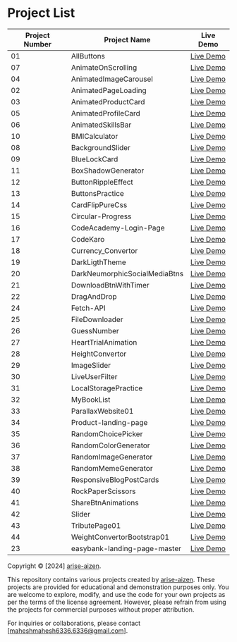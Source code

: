 # Project List

| Project Number | Project Name                        | Live Demo |
|----------------|------------------------------------|-----------|
| 01             | AllButtons                         | [Live Demo](https://0xariseaizen-404.github.io/Frontend-Projects/AllButtons/)          |
| 07             | AnimateOnScrolling                 | [Live Demo](https://0xariseaizen-404.github.io/Frontend-Projects/AnimateOnScrolling/)          |
| 04             | AnimatedImageCarousel              | [Live Demo](https://0xariseaizen-404.github.io/Frontend-Projects/AnimatedImageCarousel/)          |
| 02             | AnimatedPageLoading                | [Live Demo](https://0xariseaizen-404.github.io/Frontend-Projects/AnimatedPageLoading/)          |
| 03             | AnimatedProductCard                | [Live Demo](https://0xariseaizen-404.github.io/Frontend-Projects/AnimatedProductCard/)          |
| 05             | AnimatedProfileCard                | [Live Demo](https://0xariseaizen-404.github.io/Frontend-Projects/AnimatedProfileCard/)          |
| 06             | AnimatedSkillsBar                  | [Live Demo](https://0xariseaizen-404.github.io/Frontend-Projects/AnimatedSkillsBar/)          |
| 10             | BMICalculator                      | [Live Demo](https://0xariseaizen-404.github.io/Frontend-Projects/BMICalculator/)          |
| 08             | BackgroundSlider                   | [Live Demo](https://0xariseaizen-404.github.io/Frontend-Projects/BackgroundSlider/)          |
| 09             | BlueLockCard                       | [Live Demo](https://0xariseaizen-404.github.io/Frontend-Projects/BlueLockCard/)          |
| 11             | BoxShadowGenerator                 | [Live Demo](https://0xariseaizen-404.github.io/Frontend-Projects/BoxShadowGenerator/)          |
| 12             | ButtonRippleEffect                 | [Live Demo](https://0xariseaizen-404.github.io/Frontend-Projects/ButtonRippleEffect/)          |
| 13             | ButtonsPractice                    | [Live Demo](https://0xariseaizen-404.github.io/Frontend-Projects/ButtonsPractice/)          |
| 14             | CardFlipPureCss                    | [Live Demo](https://0xariseaizen-404.github.io/Frontend-Projects/CardFlipPureCss/)          |
| 15             | Circular-Progress                  | [Live Demo](https://0xariseaizen-404.github.io/Frontend-Projects/Circular-Progress/)          |
| 16             | CodeAcademy-Login-Page            | [Live Demo](https://0xariseaizen-404.github.io/Frontend-Projects/CodeAcademy-Login-Page/)          |
| 17             | CodeKaro                           | [Live Demo](https://0xariseaizen-404.github.io/Frontend-Projects/CodeKaro/)          |
| 18             | Currency_Convertor                 | [Live Demo](https://0xariseaizen-404.github.io/Frontend-Projects/Currency_Convertor/)          |
| 19             | DarkLigthTheme                     | [Live Demo](https://0xariseaizen-404.github.io/Frontend-Projects/DarkLigthTheme/)          |
| 20             | DarkNeumorphicSocialMediaBtns      | [Live Demo](https://0xariseaizen-404.github.io/Frontend-Projects/DarkNeumorphicSocialMediaBtns/)          |
| 21             | DownloadBtnWithTimer               | [Live Demo](https://0xariseaizen-404.github.io/Frontend-Projects/DownloadBtnWithTimer/)          |
| 22             | DragAndDrop                        | [Live Demo](https://0xariseaizen-404.github.io/Frontend-Projects/DragAndDrop/)          |
| 24             | Fetch-API                          | [Live Demo](https://0xariseaizen-404.github.io/Frontend-Projects/Fetch-API/)          |
| 25             | FileDownloader                     | [Live Demo](https://0xariseaizen-404.github.io/Frontend-Projects/FileDownloader/)          |
| 26             | GuessNumber                        | [Live Demo](https://0xariseaizen-404.github.io/Frontend-Projects/GuessNumber/)          |
| 27             | HeartTrialAnimation                | [Live Demo](https://0xariseaizen-404.github.io/Frontend-Projects/HeartTrialAnimation/)          |
| 28             | HeightConvertor                    | [Live Demo](https://0xariseaizen-404.github.io/Frontend-Projects/HeightConvertor/)          |
| 29             | ImageSlider                        | [Live Demo](https://0xariseaizen-404.github.io/Frontend-Projects/ImageSlider/)          |
| 30             | LiveUserFilter                     | [Live Demo](https://0xariseaizen-404.github.io/Frontend-Projects/LiveUserFilter/)          |
| 31             | LocalStoragePractice               | [Live Demo](https://0xariseaizen-404.github.io/Frontend-Projects/LocalStoragePractice/)          |
| 32             | MyBookList                         | [Live Demo](https://0xariseaizen-404.github.io/Frontend-Projects/MyBookList/)          |
| 33             | ParallaxWebsite01                  | [Live Demo](https://0xariseaizen-404.github.io/Frontend-Projects/ParallaxWebsite01/)          |
| 34             | Product-landing-page               | [Live Demo](https://0xariseaizen-404.github.io/Frontend-Projects/Product-landing-page/)          |
| 35             | RandomChoicePicker                 | [Live Demo](https://0xariseaizen-404.github.io/Frontend-Projects/RandomChoicePicker/)          |
| 36             | RandomColorGenerator               | [Live Demo](https://0xariseaizen-404.github.io/Frontend-Projects/RandomColorGenerator/)          |
| 37             | RandomImageGenerator               | [Live Demo](https://0xariseaizen-404.github.io/Frontend-Projects/RandomImageGenerator/)          |
| 38             | RandomMemeGenerator                | [Live Demo](https://0xariseaizen-404.github.io/Frontend-Projects/RandomMemeGenerator/)          |
| 39             | ResponsiveBlogPostCards            | [Live Demo](https://0xariseaizen-404.github.io/Frontend-Projects/ResponsiveBlogPostCards/)          |
| 40             | RockPaperScissors                  | [Live Demo](https://0xariseaizen-404.github.io/Frontend-Projects/RockPaperScissors/)          |
| 41             | ShareBtnAnimations                 | [Live Demo](https://0xariseaizen-404.github.io/Frontend-Projects/ShareBtnAnimations/)          |
| 42             | Slider                             | [Live Demo](https://0xariseaizen-404.github.io/Frontend-Projects/Slider/)          |
| 43             | TributePage01                      | [Live Demo](https://0xariseaizen-404.github.io/Frontend-Projects/TributePage01/)          |
| 44             | WeightConvertorBootstrap01         | [Live Demo](https://0xariseaizen-404.github.io/Frontend-Projects/WeightConvertorBootstrap01/)          |
| 23             | easybank-landing-page-master       | [Live Demo](https://0xariseaizen-404.github.io/Frontend-Projects/easybank-landing-page-master/)          |



Copyright © [2024] [arise-aizen](https://github.com/0xariseaizen-404).

This repository contains various projects created by [arise-aizen](https://github.com/0xariseaizen-404). These projects are provided for educational and demonstration purposes only. You are welcome to explore, modify, and use the code for your own projects as per the terms of the license agreement. However, please refrain from using the projects for commercial purposes without proper attribution.

For inquiries or collaborations, please contact [maheshmahesh6336.6336@gmail.com].
